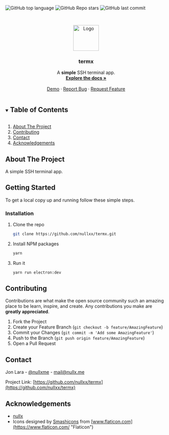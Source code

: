 ![GitHub top language](https://img.shields.io/github/languages/top/nullxx/termx?style=for-the-badge&v=0.01)
![GitHub Repo stars](https://img.shields.io/github/stars/nullxx/termx?style=for-the-badge&v=0.01)
![GitHub last commit](https://img.shields.io/github/last-commit/nullxx/termx?style=for-the-badge&v=0.01)



<!-- PROJECT LOGO -->
<br />
<p align="center">
  <a href="https://github.com/nullxx/termx">
    <img src="public/icons/icon.ico" alt="Logo" width="80" height="80">
  </a>

  <h3 align="center">termx</h3>

  <p align="center">
    A <b>simple</b> SSH terminal app.
    <br />
    <a href="https://github.com/nullxx/termx"><strong>Explore the docs »</strong></a>
    <br />
    <br />
    <a href="https://youtu.be/R_mrOg-3FCw">Demo</a>
    ·
    <a href="https://github.com/nullxx/termx/issues">Report Bug</a>
    ·
    <a href="https://github.com/nullxx/termx/issues">Request Feature</a>
  </p>
</p>



<!-- TABLE OF CONTENTS -->
<details open="open">
  <summary><h2 style="display: inline-block">Table of Contents</h2></summary>
  <ol>
    <li>
      <a href="#about-the-project">About The Project</a>
    </li>
    <li><a href="#contributing">Contributing</a></li>
    <li><a href="#contact">Contact</a></li>
    <li><a href="#acknowledgements">Acknowledgements</a></li>
  </ol>
</details>



<!-- ABOUT THE PROJECT -->
## About The Project

A simple SSH terminal app.


<!-- GETTING STARTED -->
## Getting Started

To get a local copy up and running follow these simple steps.

### Installation

1. Clone the repo
   ```sh
   git clone https://github.com/nullxx/termx.git
   ```
2. Install NPM packages
   ```sh
   yarn
   ```
3. Run it
   ```sh
   yarn run electron:dev
   ```

<!-- CONTRIBUTING -->
## Contributing

Contributions are what make the open source community such an amazing place to be learn, inspire, and create. Any contributions you make are **greatly appreciated**.

1. Fork the Project
2. Create your Feature Branch (`git checkout -b feature/AmazingFeature`)
3. Commit your Changes (`git commit -m 'Add some AmazingFeature'`)
4. Push to the Branch (`git push origin feature/AmazingFeature`)
5. Open a Pull Request

<!-- CONTACT -->
## Contact

Jon Lara - [@nullxme](https://twitter.com/https://twitter.com/nullxme) - mail@nullx.me

Project Link: [https://github.com/nullxx/termx](https://github.com/nullxx/termx)


<!-- ACKNOWLEDGEMENTS -->
## Acknowledgements

* [nullx](https://nullx.me)
* Icons designed by [Smashicons](https://www.flaticon.es/autores/smashicons "Smashicons") from [www.flaticon.com](https://www.flaticon.com/ "Flaticon")
